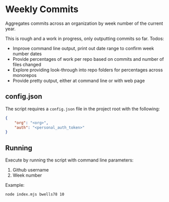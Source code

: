 # Weekly Commits

Aggregates commits across an organization by week number of the current year. 

This is rough and a work in progress, only outputting commits so far. Todos:
* Improve command line output, print out date range to confirm week number dates
* Provide percentages of work per repo based on commits and number of files changed
* Explore providing look-through into repo folders for percentages across monorepos
* Provide pretty output, either at command line or with web page

## config.json

The script requires a `config.json` file in the project root with the following:

```json
{
    "org": "<org>",
    "auth": "<personal_auth_token>"
}
```

## Running

Execute by running the script with command line parameters:
1. Github username
2. Week number

Example:

```
node index.mjs bwells78 10
```
